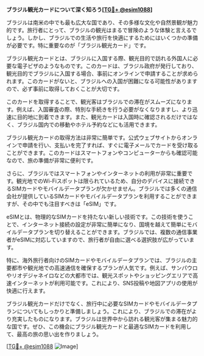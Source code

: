 **ブラジル観光カードについて深く知ろう[[TG💪+ @esim1088](https://t.me/s/esim1088)]**

ブラジルは南米の中でも最も広大な国であり、その多様な文化や自然景観が魅力的です。旅行者にとって、ブラジルの観光はまるで冒険のような体験と言えるでしょう。しかし、ブラジルでの生活や旅行を快適にするためにはいくつかの準備が必要です。特に重要なのが「ブラジル観光カード」です。

ブラジル観光カードとは、ブラジルに入国する際、観光目的で訪れる外国人に必要な電子ビザのようなものです。このカードは、ブラジル政府が発行しており、観光目的でブラジルに入国する場合、事前にオンラインで申請することが求められます。このカードがないと、ブラジルへの入国が困難になる可能性がありますので、必ず事前に取得しておくことが大切です。

このカードを取得することで、観光客はブラジルでの滞在がスムーズになります。例えば、入国審査の際、特別な手続きを行う必要がなくなりますし、より迅速に目的地に到着できます。また、観光カードは入国時に確認されるだけではなく、ブラジル国内での移動やホテル予約などにも活用できます。

ブラジル観光カードの取得方法は非常に簡単です。公式ウェブサイトからオンラインで申請を行い、支払いを完了すれば、すぐに電子メールでカードを受け取ることができます。このカードはスマートフォンやコンピューターからも確認可能なので、旅の準備が非常に便利です。

さらに、ブラジルではスマートフォンやインターネットの利用が非常に重要です。観光地でのWi-Fiスポットは限られているため、自分のデバイスに接続できるSIMカードやモバイルデータプランが欠かせません。ブラジルでは多くの通信会社が提供しているSIMカードやモバイルデータプランを利用することができますが、その中でも注目すべきは「eSIM」です。

eSIMとは、物理的なSIMカードを持たない新しい技術です。この技術を使うことで、インターネット接続の設定が非常に簡単になり、国境を越えて簡単にモバイルデータプランを切り替えることができます。ブラジルでは、複数の通信事業者がeSIMに対応していますので、旅行者が自由に選べる選択肢が広がっています。

特に、海外旅行者向けのSIMカードやモバイルデータプランでは、ブラジルの主要都市や観光地での高速通信を確保するプランが人気です。例えば、サンパウロやリオデジャネイロなどの大都市では、観光スポットやショッピングエリアで高速インターネットが利用可能です。これにより、SNS投稿や地図アプリの使用が快適に行えます。

ブラジル観光カードだけでなく、旅行中に必要なSIMカードやモバイルデータプランについてもしっかりと準備しましょう。これにより、ブラジルでの滞在がより充実したものになります。ブラジルは世界中から訪れる観光客が集まる魅力的な国です。ぜひ、この機会にブラジル観光カードと最適なSIMカードを利用して、最高の旅の思い出を作りましょう。

[[TG💪+ @esim1088](https://t.me/s/esim1088) ![Image](https://i.postimg.cc/Y0z9fWf4/image.png)]